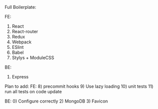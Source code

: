 Full Boilerplate:

FE:
1) React
2) React-router
3) Redux
4) Webpack
5) ESlint
6) Babel
7) Stylys + ModuleCSS

BE:
1) Express

Plan to add:
FE:
8) precommit hooks
9) Use lazy loading
10) unit tests
11) run all tests on code update 

BE:
0) Configure correctly
2) MongoDB
3) Favicon
